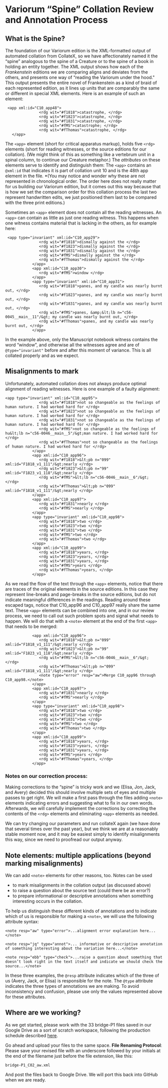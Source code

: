 # Variorum “Spine” Collation Review and Annotation Process

## What is the Spine? 
The foundation of our Variorum edition is the XML-formatted output of automated collation from CollateX, so we have affectionately named it the “spine” analogous to the spine of a Creature or to the spine of a book in holding an entity together. The XML output shows how each of the *Frankenstein* editions we are comparing aligns and deviates from the others, and presents one way of “reading the Variorum under the hood." This output presents the entire novel of Frankenstein as a kind of braid of each represented edition, as it lines up units that are comparably the same or different in special XML elements. Here is an example of such an element:

```
 <app xml:id="C10_app48">
               <rdg wit="#f1818">catastrophe, </rdg>
               <rdg wit="#f1823">catastrophe, </rdg>
               <rdg wit="#f1831">catastrophe, </rdg>
               <rdg wit="#fMS">catastrophe; </rdg>
               <rdg wit="#fThomas">catastrophe, </rdg>
   </app>

```

The `<app>` element (short for critical apparatus markup), holds five `<rdg>` elements (short for reading witnesses, or the source editions for our collation). (We might think of this as something like a vertebrum unit in a spinal column, to continue our Creature metaphor.) The *attributes* on these elements serve to identify and distinguish them: The `<app>` contains an `@xml:id` that indicates it is part of collation unit 10 and is the 48th app element in the file. *(You may notice and wonder why these are not represented in chronological order. The order here does not really matter for us building our Variorum edition, but it comes out this way because that is how we set the comparison order for this collation process the last two represent handwritten edits, we just positioned them last to be compared with the three print editions.)

Sometimes an `<app>` element does not contain all the reading witnesses. An `<app>` can contain as little as just one reading witness. This happens when one witness contains material that is lacking in the others, as for example here:

```
 <app type="invariant" xml:id="C10_app29">
               <rdg wit="#f1818">dismally against the </rdg>
               <rdg wit="#f1823">dismally against the </rdg>
               <rdg wit="#f1831">dismally against the </rdg>
               <rdg wit="#fMS">dismally against the </rdg>
               <rdg wit="#fThomas">dismally against the </rdg>
            </app>
            <app xml:id="C10_app30">
               <rdg wit="#fMS">window </rdg>
            </app>
            <app type="invariant" xml:id="C10_app31">
               <rdg wit="#f1818">panes, and my candle was nearly burnt out, </rdg>
               <rdg wit="#f1823">panes, and my candle was nearly burnt out, </rdg>
               <rdg wit="#f1831">panes, and my candle was nearly burnt out, </rdg>
               <rdg wit="#fMS">panes, &amp;&lt;lb n="c56-0045__main__11"/&gt; my candle was nearly burnt out, </rdg>
               <rdg wit="#fThomas">panes, and my candle was nearly burnt out, </rdg>
            </app>

```
In the example above, only the Manuscript notebook witness contains the word “window”, and otherwise all the witnesses agree and are of `@type="invariant"` before and after this moment of variance. This is all collated properly and as we expect.

## Misalignments to mark
Unfortunately, automated collation does not always produce optimal alignment of reading witnesses. Here is one example of a faulty alignment: 

```
<app type="invariant" xml:id="C10_app95">
               <rdg wit="#f1818">not so changeable as the feelings of human nature. I had worked hard for </rdg>
               <rdg wit="#f1823">not so changeable as the feelings of human nature. I had worked hard for </rdg>
               <rdg wit="#f1831">not so changeable as the feelings of human nature. I had worked hard for </rdg>
               <rdg wit="#fMS">not so changeable as the feelings of hu&lt;lb n="c56-0046__main__5"/&gt;man nature. I had worked hard for </rdg>
               <rdg wit="#fThomas">not so changeable as the feelings of human nature. I had worked hard for </rdg>
            </app>
            <app xml:id="C10_app96">
               <rdg wit="#f1818">&lt;pb n="099" xml:id="F1818_v1_111"/&gt;nearly </rdg>
               <rdg wit="#f1823">&lt;pb n="99" xml:id="F1823_v1_118"/&gt;nearly </rdg>
               <rdg wit="#fMS">&lt;lb n="c56-0046__main__6"/&gt; </rdg>
               <rdg wit="#fThomas">&lt;pb n="099" xml:id="F1818_v1_111"/&gt;nearly </rdg>
            </app>
            <app xml:id="C10_app97">
               <rdg wit="#f1831">nearly </rdg>
               <rdg wit="#fMS">nearly </rdg>
            </app>
            <app type="invariant" xml:id="C10_app98">
               <rdg wit="#f1818">two </rdg>
               <rdg wit="#f1823">two </rdg>
               <rdg wit="#f1831">two </rdg>
               <rdg wit="#fMS">two </rdg>
               <rdg wit="#fThomas">two </rdg>
            </app>
            <app xml:id="C10_app99">
               <rdg wit="#f1818">years, </rdg>
               <rdg wit="#f1823">years, </rdg>
               <rdg wit="#f1831">years, </rdg>
               <rdg wit="#fMS">years </rdg>
               <rdg wit="#fThomas">years, </rdg>
            </app>
```

As we read the flow of the text through the `<app>` elements, notice that there are traces of the original elements in the source editions. In this case they represent line-breaks and page-breaks in the source editions, but do not indicate meaningful differences in the readings. Reading around these escaped tags, notice that C10_app96 and C10_app97 really share the same text. These `<app>` elements can be combined into one, and in our review process, we need to call out such problem spots and signal what needs to happen. We will do that with a `<note>` element at the end of the first `<app>` that needs to be merged:

```
            <app xml:id="C10_app96">
               <rdg wit="#f1818">&lt;pb n="099" xml:id="F1818_v1_111"/&gt;nearly </rdg>
               <rdg wit="#f1823">&lt;pb n="99" xml:id="F1823_v1_118"/&gt;nearly </rdg>
               <rdg wit="#fMS">&lt;lb n="c56-0046__main__6"/&gt; </rdg>
               <rdg wit="#fThomas">&lt;pb n="099" xml:id="F1818_v1_111"/&gt;nearly </rdg>
               <note type="error" resp="aw">Merge C10_app96 through C10_app98.</note>
            </app>
            <app xml:id="C10_app97">
               <rdg wit="#f1831">nearly </rdg>
               <rdg wit="#fMS">nearly </rdg>
            </app>
            <app type="invariant" xml:id="C10_app98">
               <rdg wit="#f1818">two </rdg>
               <rdg wit="#f1823">two </rdg>
               <rdg wit="#f1831">two </rdg>
               <rdg wit="#fMS">two </rdg>
               <rdg wit="#fThomas">two </rdg>
            </app>
            <app xml:id="C10_app99">
               <rdg wit="#f1818">years, </rdg>
               <rdg wit="#f1823">years, </rdg>
               <rdg wit="#f1831">years, </rdg>
               <rdg wit="#fMS">years </rdg>
               <rdg wit="#fThomas">years, </rdg>
            </app>
```

### Notes on our correction process: 
Making corrections to the “spine” is tricky work and we (Elisa, Jon, Jack, and Avery) decided this should involve multiple sets of eyes and multiple passes to get right. We will make a first pass through the files adding `<note>` elements indicating errors and suggesting what to fix in our own words. Afterwards, we will carefully implement the corrections by correcting the contents of the `<rdg>` elements and eliminating `<app>` elements as needed.

We can try changing our parameters and run collateX again (we have done that several times over the past year), but we think we are at a reasonably stable moment now, and it may be easiest simply to identify misalignments this way, since we need to proofread our output anyway. 


## Note elements: multiple applications (beyond marking misalignments)
We can add `<note>` elements for other reasons, too. Notes can be used

* to mark misalignments in the collation output (as discussed above)
* to raise a question about the source text (could there be an error?)
* to prepare informational or descriptive annotations when something interesting occurs in the collation.

To help us distinguish these different kinds of annotations and to indicate which of us is responsible for making a `<note>`, we will use the following attribute syntax:

```
<note resp="aw" type="error">...alignment error explanation here...</note>

<note resp="jq" type="annot">... informative or descriptive annotation of something interesting about the variation here...</note>

<note resp="ebb" type="check">...raise a question about something that doesn’t look right in the text itself and indicate we should check the source...</note>

```
In these three examples, the `@resp` attribute indicates which of the three of us (Avery, Jack, or Elisa) is responsible for the note. The `@type` attribute indicates the three types of annotations we are making. To avoid inconsistency and confusion, please use only the values represented above for these attributes. 

## Where are we working?

As we get started, please work with the 33 bridge-P1 files saved in our Google Drive as a sort of scratch workspace, following the production schedule described [here](https://github.com/PghFrankenstein/Pittsburgh_Frankenstein/issues/59).

Go ahead and upload your files to the same space. **File Renaming Protocol**: Please save your revised file with an underscore followed by your initials at the end of the filename just before the file extension, like this: 

```
bridge-P1_C02_aw.xml
```

And post the files back to Google Drive. We will port this back into GitHub when we are ready. 
